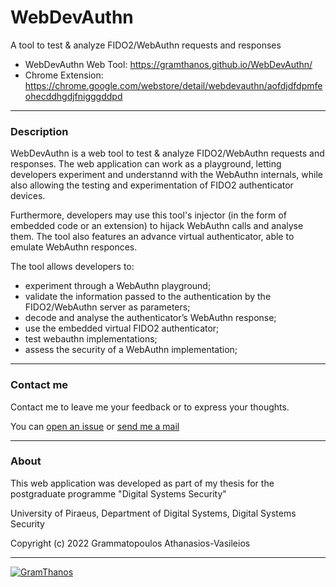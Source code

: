 # WebDevAuthn
A tool to test &amp; analyze FIDO2/WebAuthn requests and responses

 - WebDevAuthn Web Tool: https://gramthanos.github.io/WebDevAuthn/
 - Chrome Extension: https://chrome.google.com/webstore/detail/webdevauthn/aofdjdfdpmfeohecddhgdjfnigggddpd

___

### Description

WebDevAuthn is a web tool to test & analyze FIDO2/WebAuthn requests and responses. The web application can work as a playground, letting developers experiment and understannd with the WebAuthn internals, while also allowing the testing and experimentation of FIDO2 authenticator devices.

Furthermore, developers may use this tool's injector (in the form of embedded code or an extension) to hijack WebAuthn calls and analyse them. The tool also features an advance virtual authenticator, able to emulate WebAuthn responces.

The tool allows developers to:
 - experiment through a WebAuthn playground;
 - validate the information passed to the authentication by the FIDO2/WebAuthn server as parameters;
 - decode and analyse the authenticator’s WebAuthn response;
 - use the embedded virtual FIDO2 authenticator;
 - test webauthn implementations;
 - assess the security of a WebAuthn implementation;

___


### Contact me

Contact me to leave me your feedback or to express your thoughts.

You can [open an issue](https://github.com/GramThanos/WebDevAuthn/issues) or [send me a mail](mailto:gramthanos@gmail.com)

___


### About

This web application was developed as part of my thesis for the postgraduate programme "Digital Systems Security"

University of Piraeus, Department of Digital Systems, Digital Systems Security

Copyright (c) 2022 Grammatopoulos Athanasios-Vasileios

___

[![GramThanos](https://avatars2.githubusercontent.com/u/14858959?s=42&v=4)](https://github.com/GramThanos)
